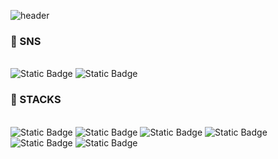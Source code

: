 ![header](https://capsule-render.vercel.app/api?type=waving&color=0:93d2ff,100:a3a9f0&height=300&section=header&text=Welcome%20to%20gyuri's%20GitHub&fontSize=40&animation=blink&fontColor=ffffff)

<h3> 🚢 SNS</h3> </br>
  <img alt="Static Badge" src="https://img.shields.io/badge/velog-%2320C997?style=for-the-badge&link=https%3A%2F%2Fvelog.io%2F%40gyultang">
  <img alt="Static Badge" src="https://img.shields.io/badge/gmail-%23EA4335?style=for-the-badge&logo=gmail&logoColor=%236f0404&link=rnfl0318%40gmail.com">
  
  </br>
  

<h3> 🚢 STACKS</h3> </br>

<img alt="Static Badge" src="https://img.shields.io/badge/html5-%23E34F26?style=for-the-badge&logo=html5&logoColor=white">
<img alt="Static Badge" src="https://img.shields.io/badge/css3-%231572B6?style=for-the-badge&logo=css3&logoColor=white">
<img alt="Static Badge" src="https://img.shields.io/badge/javascript-%23F7DF1E?style=for-the-badge&logo=javascript&logoColor=black">
<img alt="Static Badge" src="https://img.shields.io/badge/react-%2361DAFB?style=for-the-badge&logo=react&logoColor=black">
<img alt="Static Badge" src="https://img.shields.io/badge/typescript-%233178C6?style=for-the-badge&logo=typescript&logoColor=white">
<img alt="Static Badge" src="https://img.shields.io/badge/nextjs-%23000000?style=for-the-badge&logo=nextdotjs&logoColor=white">
